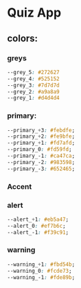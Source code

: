 # Quiz App

## colors:

### greys

```css
--grey_5: #272627
--grey_4: #525152
--grey_3: #7d7d7d
--grey_2: #a9a8a9
--grey_1: #d4d4d4
```

### primary:

```css
--primary_+3: #febdfe;
--primary_+2: #fe9bfe;
--primary_+1: #fd7afd;
--primary_0: #fd59fd;
--primary_-1: #ca47ca;
--primary_-2: #983598;
--primary_-3: #652465;
```

### Accent

### alert

```css
--alert_+1: #eb5a47;
--alert_0: #ef7b6c;
--alert_-1: #f39c91;
```

### warning

```css
--warning_+1: #fbd54b;
--warning_0: #fcde73;
--warning_-1: #fde89b;
```
